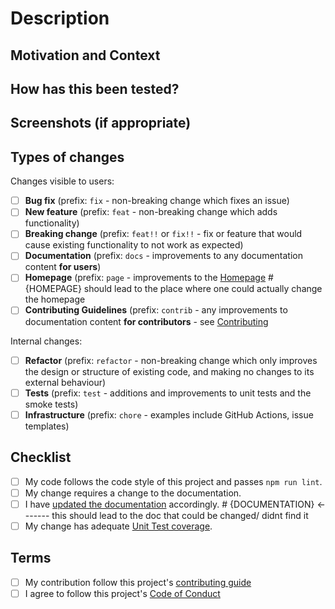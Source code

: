 <!--- Provide a general summary of your changes in the Title above -->

# Description

<!--- Describe your changes in detail -->

## Motivation and Context

<!--- Why is this change required? What problem does it solve? -->
<!--- If it fixes an open issue, please link to the issue here. -->

## How has this been tested?

<!--- Please describe in detail how you tested your changes. -->
<!--- Include details of your testing environment, tests ran to see how -->
<!--- your change affects other areas of the code, etc. -->

## Screenshots (if appropriate)

## Types of changes

<!--- What types of changes does your code introduce? Put an `x` in all the boxes that apply: -->

Changes visible to users:

- [ ] **Bug fix** (prefix: `fix` - non-breaking change which fixes an issue)
- [ ] **New feature** (prefix: `feat` - non-breaking change which adds functionality)
- [ ] **Breaking change** (prefix: `feat!!` or `fix!!` - fix or feature that would cause existing functionality to not work as expected)
- [ ] **Documentation** (prefix: `docs` - improvements to any documentation content **for users**)
- [ ] **Homepage** (prefix: `page` - improvements to the [Homepage](https://agentgpt.reworkd.ai/) #{HOMEPAGE} should lead to the place where one could actually change the homepage
- [ ] **Contributing Guidelines** (prefix: `contrib` - any improvements to documentation content **for contributors** - see [Contributing](https://github.com/reworkd/AgentGPT/tree/main/.github/CONTRIBUTING.md)

Internal changes:

- [ ] **Refactor** (prefix: `refactor` - non-breaking change which only improves the design or structure of existing code, and making no changes to its external behaviour)
- [ ] **Tests** (prefix: `test` - additions and improvements to unit tests and the smoke tests)
- [ ] **Infrastructure** (prefix: `chore` - examples include GitHub Actions, issue templates)

## Checklist

<!--- Go over all the following points, and put an `x` in all the boxes that apply. -->
<!--- If you're unsure about any of these, don't hesitate to ask. We're here to help! -->

- [ ] My code follows the code style of this project and passes `npm run lint`.
- [ ] My change requires a change to the documentation.
- [ ] I have [updated the documentation](https://reworkd.ai/docs) accordingly.  #   {DOCUMENTATION}     <------- this should lead to the doc that could be changed/ didnt find it
- [ ] My change has adequate [Unit Test coverage]({PLACEHOLDER}).

## Terms

<!--
By submitting this pull request, you must agree to follow our
[contributing guide](https://github.com/reworkd/AgentGPT/tree/main/.github/CONTRIBUTING.md) and
[Code of Conduct](https://github.com/reworkd/AgentGPT/tree/main/.github/CODE_OF_CONDUCT.md).
Put an x in the boxes to confirm you agree.
-->

- [ ] My contribution follow this project's [contributing guide](https://github.com/reworkd/AgentGPT/tree/main/.github/CONTRIBUTING.md)
- [ ] I agree to follow this project's [Code of Conduct](https://github.com/reworkd/AgentGPT/tree/main/.github/CODE_OF_CONDUCT.md)
